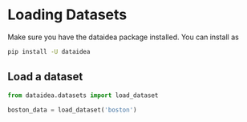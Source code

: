 # Loading Datasets

Make sure you have the dataidea package installed. You can install as

```sh
pip install -U dataidea
```

## Load a dataset

```py
from dataidea.datasets import load_dataset

boston_data = load_dataset('boston')
```
